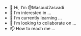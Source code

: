 - 👋 Hi, I’m @Masoud2asvadi
- 👀 I’m interested in ...
- 🌱 I’m currently learning ...
- 💞️ I’m looking to collaborate on ...
- 📫 How to reach me ...

<!---
Masoud2asvadi/Masoud2asvadi is a ✨ special ✨ repository because its `README.md` (this file) appears on your GitHub profile.
You can click the Preview link to take a look at your changes.
--->

